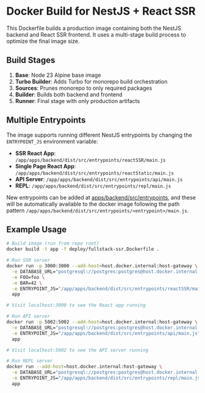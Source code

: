 # Docker Build for NestJS + React SSR

This Dockerfile builds a production image containing both the NestJS backend and React SSR frontend. It uses a multi-stage build process to optimize the final image size.

## Build Stages

1. **Base**: Node 23 Alpine base image
2. **Turbo Builder**: Adds Turbo for monorepo build orchestration
3. **Sources**: Prunes monorepo to only required packages
4. **Builder**: Builds both backend and frontend
5. **Runner**: Final stage with only production artifacts

## Multiple Entrypoints

The image supports running different NestJS entrypoints by changing the `ENTRYPOINT_JS` environment variable:

- **SSR React App**: `/app/apps/backend/dist/src/entrypoints/reactSSR/main.js`
- **Single Page React App**: `/app/apps/backend/dist/src/entrypoints/reactStatic/main.js`
- **API Server**: `/app/apps/backend/dist/src/entrypoints/api/main.js`
- **REPL**: `/app/apps/backend/dist/src/entrypoints/repl/main.js`

New entrypoints can be added at [apps/backend/src/entrypoints](../apps/backend/src/entrypoints), and these will be automatically available to the docker image following the path pattern `/app/apps/backend/dist/src/entrypoints/<entrypoint>/main.js`.

## Example Usage

```bash
# Build image (run from repo root)
docker build -t app -f deploy/fullstack-ssr.Dockerfile .

# Run SSR server
docker run -p 3000:3000 --add-host=host.docker.internal:host-gateway \
  -e DATABASE_URL="postgresql://postgres:postgres@host.docker.internal:5432/postgres" \
  -e FOO=foo \
  -e BAR=42 \
  -e ENTRYPOINT_JS="/app/apps/backend/dist/src/entrypoints/reactSSR/main.js" \
  app

# Visit localhost:3000 to see the React app running

# Run API server
docker run -p 5002:5002 --add-host=host.docker.internal:host-gateway \
  -e DATABASE_URL="postgresql://postgres:postgres@host.docker.internal:5432/postgres" \
  -e ENTRYPOINT_JS="/app/apps/backend/dist/src/entrypoints/api/main.js" \
  app

# Visit localhost:5002 to see the API server running

# Run REPL server
docker run --add-host=host.docker.internal:host-gateway \
  -e DATABASE_URL="postgresql://postgres:postgres@host.docker.internal:5432/postgres" \
  -e ENTRYPOINT_JS="/app/apps/backend/dist/src/entrypoints/repl/main.js" \
  app
```
